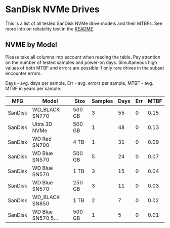 SanDisk NVMe Drives
===================

This is a list of all tested SanDisk NVMe drive models and their MTBFs. See more
info on reliability test in the [README](https://github.com/bsdhw/SMART).

NVME by Model
------------

Please take all columns into account when reading the table. Pay attention on the
number of tested samples and power-on days. Simultaneous high values of both MTBF
and errors are possible if only rare drives in the subset encounter errors.

Days - avg. days per sample,
Err  - avg. errors per sample,
MTBF - avg. MTBF in years per sample.

| MFG       | Model              | Size   | Samples | Days  | Err   | MTBF |
|-----------|--------------------|--------|---------|-------|-------|------|
| SanDisk   | WD_BLACK SN770     | 500 GB | 3       | 55    | 0     | 0.15   |
| SanDisk   | Ultra 3D NVMe      | 500 GB | 1       | 48    | 0     | 0.13   |
| SanDisk   | WD Red SN700       | 4 TB   | 1       | 31    | 0     | 0.09   |
| SanDisk   | WD Blue SN570      | 500 GB | 5       | 24    | 0     | 0.07   |
| SanDisk   | WD Blue SN570      | 1 TB   | 3       | 15    | 0     | 0.04   |
| SanDisk   | WD Blue SN570      | 250 GB | 3       | 11    | 0     | 0.03   |
| SanDisk   | WD_BLACK SN850     | 1 TB   | 2       | 7     | 0     | 0.02   |
| SanDisk   | WD Blue SN570 5... | 500 GB | 1       | 5     | 0     | 0.01   |
